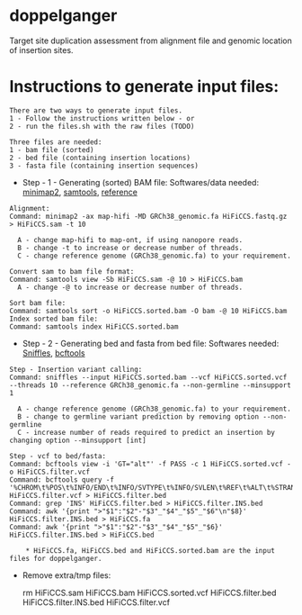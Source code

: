 # doppelganger
Target site duplication assessment from alignment file and genomic location of insertion sites. 


  # Instructions to generate input files:
    
    There are two ways to generate input files.
    1 - Follow the instructions written below - or
    2 - run the files.sh with the raw files (TODO)
    
    Three files are needed:  
    1 - bam file (sorted)
    2 - bed file (containing insertion locations)
    3 - fasta file (containing insertion sequences)
  
   * Step - 1 - Generating (sorted) BAM file:
    Softwares/data needed: [minimap2](https://github.com/lh3/minimap2), [samtools](http://www.htslib.org/), [reference](https://www.ncbi.nlm.nih.gov/grc/human) 

    Alignment:
    Command: minimap2 -ax map-hifi -MD GRCh38_genomic.fa HiFiCCS.fastq.gz > HiFiCCS.sam -t 10

      A - change map-hifi to map-ont, if using nanopore reads.
      B - change -t to increase or decrease number of threads. 
      C - change reference genome (GRCh38_genomic.fa) to your requirement.

    Convert sam to bam file format:
    Command: samtools view -Sb HiFiCCS.sam -@ 10 > HiFiCCS.bam 
      A - change -@ to increase or decrease number of threads.
    
    Sort bam file:
    Command: samtools sort -o HiFiCCS.sorted.bam -O bam -@ 10 HiFiCCS.bam 
    Index sorted bam file:
    Command: samtools index HiFiCCS.sorted.bam
  
  
   * Step - 2 - Generating bed and fasta from bed file:
    Softwares needed: [Sniffles](https://github.com/fritzsedlazeck/Sniffles), [bcftools](https://samtools.github.io/bcftools/howtos/install.html)
    
    Step - Insertion variant calling:
    Command: sniffles --input HiFiCCS.sorted.bam --vcf HiFiCCS.sorted.vcf --threads 10 --reference GRCh38_genomic.fa --non-germline --minsupport 1
    
      A - change reference genome (GRCh38_genomic.fa) to your requirement.
      B - change to germline variant prediction by removing option --non-germline
      C - increase number of reads required to predict an insertion by changing option --minsupport [int]
      
    Step - vcf to bed/fasta:
    Command: bcftools view -i 'GT="alt"' -f PASS -c 1 HiFiCCS.sorted.vcf -o HiFiCCS.filter.vcf
    Command: bcftools query -f '%CHROM\t%POS\t%INFO/END\t%INFO/SVTYPE\t%INFO/SVLEN\t%REF\t%ALT\t%STRAND\n' HiFiCCS.filter.vcf > HiFiCCS.filter.bed
    Command: grep 'INS' HiFiCCS.filter.bed > HiFiCCS.filter.INS.bed
    Command: awk '{print ">"$1":"$2"-"$3"_"$4"_"$5"_"$6"\n"$8}' HiFiCCS.filter.INS.bed > HiFiCCS.fa
    Command: awk '{print ">"$1":"$2"-"$3"_"$4"_"$5"_"$6}' HiFiCCS.filter.INS.bed > HiFiCCS.bed
    
        * HiFiCCS.fa, HiFiCCS.bed and HiFiCCS.sorted.bam are the input files for doppelganger. 
     
     
  
  * Remove extra/tmp files:
  
     rm HiFiCCS.sam HiFiCCS.bam HiFiCCS.sorted.vcf HiFiCCS.filter.bed HiFiCCS.filter.INS.bed HiFiCCS.filter.vcf
